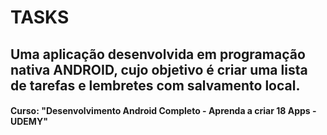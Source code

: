 # TASKS
## Uma aplicação desenvolvida em programação nativa ANDROID, cujo objetivo é criar uma lista de tarefas e lembretes com salvamento local.
#### Curso: "Desenvolvimento Android Completo - Aprenda a criar 18 Apps - UDEMY"
